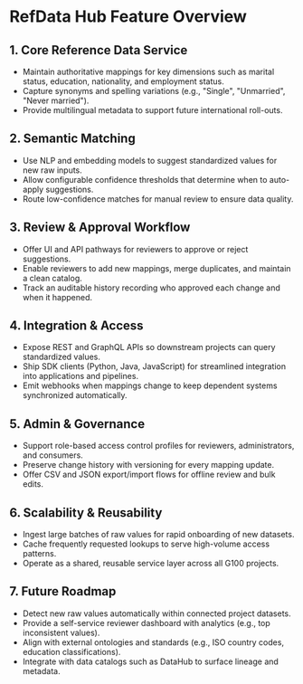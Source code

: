 # RefData Hub Feature Overview

## 1. Core Reference Data Service
- Maintain authoritative mappings for key dimensions such as marital status, education, nationality, and employment status.
- Capture synonyms and spelling variations (e.g., "Single", "Unmarried", "Never married").
- Provide multilingual metadata to support future international roll-outs.

## 2. Semantic Matching
- Use NLP and embedding models to suggest standardized values for new raw inputs.
- Allow configurable confidence thresholds that determine when to auto-apply suggestions.
- Route low-confidence matches for manual review to ensure data quality.

## 3. Review & Approval Workflow
- Offer UI and API pathways for reviewers to approve or reject suggestions.
- Enable reviewers to add new mappings, merge duplicates, and maintain a clean catalog.
- Track an auditable history recording who approved each change and when it happened.

## 4. Integration & Access
- Expose REST and GraphQL APIs so downstream projects can query standardized values.
- Ship SDK clients (Python, Java, JavaScript) for streamlined integration into applications and pipelines.
- Emit webhooks when mappings change to keep dependent systems synchronized automatically.

## 5. Admin & Governance
- Support role-based access control profiles for reviewers, administrators, and consumers.
- Preserve change history with versioning for every mapping update.
- Offer CSV and JSON export/import flows for offline review and bulk edits.

## 6. Scalability & Reusability
- Ingest large batches of raw values for rapid onboarding of new datasets.
- Cache frequently requested lookups to serve high-volume access patterns.
- Operate as a shared, reusable service layer across all G100 projects.

## 7. Future Roadmap
- Detect new raw values automatically within connected project datasets.
- Provide a self-service reviewer dashboard with analytics (e.g., top inconsistent values).
- Align with external ontologies and standards (e.g., ISO country codes, education classifications).
- Integrate with data catalogs such as DataHub to surface lineage and metadata.
